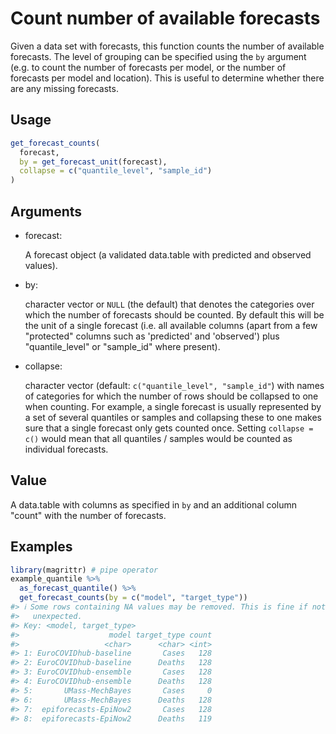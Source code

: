 # Count number of available forecasts

Given a data set with forecasts, this function counts the number of
available forecasts. The level of grouping can be specified using the
`by` argument (e.g. to count the number of forecasts per model, or the
number of forecasts per model and location). This is useful to determine
whether there are any missing forecasts.

## Usage

``` r
get_forecast_counts(
  forecast,
  by = get_forecast_unit(forecast),
  collapse = c("quantile_level", "sample_id")
)
```

## Arguments

- forecast:

  A forecast object (a validated data.table with predicted and observed
  values).

- by:

  character vector or `NULL` (the default) that denotes the categories
  over which the number of forecasts should be counted. By default this
  will be the unit of a single forecast (i.e. all available columns
  (apart from a few "protected" columns such as 'predicted' and
  'observed') plus "quantile_level" or "sample_id" where present).

- collapse:

  character vector (default: `c("quantile_level", "sample_id"`) with
  names of categories for which the number of rows should be collapsed
  to one when counting. For example, a single forecast is usually
  represented by a set of several quantiles or samples and collapsing
  these to one makes sure that a single forecast only gets counted once.
  Setting `collapse = c()` would mean that all quantiles / samples would
  be counted as individual forecasts.

## Value

A data.table with columns as specified in `by` and an additional column
"count" with the number of forecasts.

## Examples

``` r
library(magrittr) # pipe operator
example_quantile %>%
  as_forecast_quantile() %>%
  get_forecast_counts(by = c("model", "target_type"))
#> ℹ Some rows containing NA values may be removed. This is fine if not
#>   unexpected.
#> Key: <model, target_type>
#>                    model target_type count
#>                   <char>      <char> <int>
#> 1: EuroCOVIDhub-baseline       Cases   128
#> 2: EuroCOVIDhub-baseline      Deaths   128
#> 3: EuroCOVIDhub-ensemble       Cases   128
#> 4: EuroCOVIDhub-ensemble      Deaths   128
#> 5:       UMass-MechBayes       Cases     0
#> 6:       UMass-MechBayes      Deaths   128
#> 7:  epiforecasts-EpiNow2       Cases   128
#> 8:  epiforecasts-EpiNow2      Deaths   119
```
